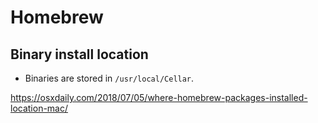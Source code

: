 # Homebrew

## Binary install location

- Binaries are stored in `/usr/local/Cellar`.

https://osxdaily.com/2018/07/05/where-homebrew-packages-installed-location-mac/
